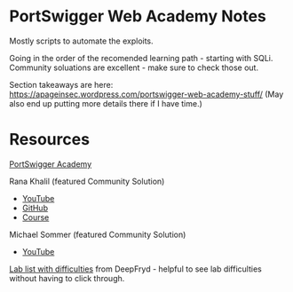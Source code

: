 # PortSwigger Web Academy Notes
Mostly scripts to automate the exploits.

Going in the order of the recomended learning path - starting with SQLi. Community soluations are excellent - make sure to check those out. 

Section takeaways are here: https://apageinsec.wordpress.com/portswigger-web-academy-stuff/
(May also end up putting more details there if I have time.)

# Resources
[PortSwigger Academy](https://portswigger.net/web-security/)

Rana Khalil (featured Community Solution)
* [YouTube](https://www.youtube.com/c/RanaKhalil101/featured)
* [GitHub](https://github.com/rkhal101/Web-Security-Academy-Series)
* [Course](https://academy.ranakhalil.com/p/web-security-academy-video-series)

Michael Sommer (featured Community Solution)
* [YouTube](https://www.youtube.com/user/Michael10Sommer/featured)

[Lab list with difficulties](https://www.deepfryd.com/burp-academy-apprentice/) from DeepFryd - helpful to see lab difficulties without having to click through.